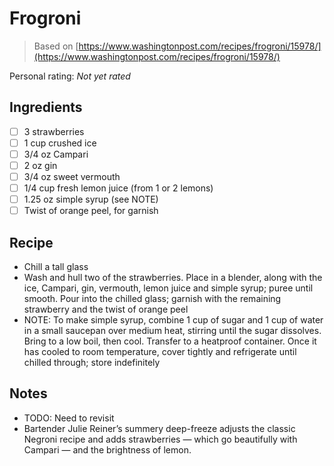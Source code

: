 <!-- Needs Manual Review -->

# Frogroni

> Based on [https://www.washingtonpost.com/recipes/frogroni/15978/](https://www.washingtonpost.com/recipes/frogroni/15978/)

<!-- {cts} rating=0; (User can specify rating on scale of 1-5) -->
Personal rating: *Not yet rated*
<!-- {cte} -->

<!-- {cts} name_image=None; (User can specify image name) -->
<!-- TODO: Capture image -->
<!-- {cte} -->

## Ingredients

* [ ] 3 strawberries
* [ ] 1 cup crushed ice
* [ ] 3/4 oz Campari
* [ ] 2 oz gin
* [ ] 3/4 oz sweet vermouth
* [ ] 1/4 cup fresh lemon juice (from 1 or 2 lemons)
* [ ] 1.25 oz simple syrup (see NOTE)
* [ ] Twist of orange peel, for garnish

## Recipe

* Chill a tall glass
* Wash and hull two of the strawberries. Place in a blender, along with the ice, Campari, gin, vermouth, lemon juice and simple syrup; puree until smooth. Pour into the chilled glass; garnish with the remaining strawberry and the twist of orange peel
* NOTE: To make simple syrup, combine 1 cup of sugar and 1 cup of water in a small saucepan over medium heat, stirring until the sugar dissolves. Bring to a low boil, then cool. Transfer to a heatproof container. Once it has cooled to room temperature, cover tightly and refrigerate until chilled through; store indefinitely

## Notes

* TODO: Need to revisit
* Bartender Julie Reiner’s summery deep-freeze adjusts the classic Negroni recipe and adds strawberries — which go beautifully with Campari — and the brightness of lemon.
